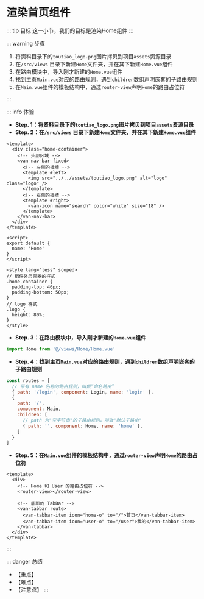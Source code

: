 # 渲染首页组件

::: tip 目标
这一小节，我们的目标是渲染Home组件
:::

::: warning 步骤

1. 将资料目录下的`toutiao_logo.png`图片拷贝到项目`assets`资源目录
2. 在`/src/views` 目录下新建`Home`文件夹，并在其下新建`Home.vue`组件
3. 在路由模块中，导入刚才新建的`Home.vue`组件
4. 找到主页`Main.vue`对应的路由规则，遇到`children`数组声明嵌套的子路由规则
5. 在`Main.vue`组件的模板结构中，通过`router-view`声明`Home`的路由占位符

:::

::: info 体验

* **Step. 1：将资料目录下的`toutiao_logo.png`图片拷贝到项目`assets`资源目录**
* **Step. 2：在`/src/views` 目录下新建`Home`文件夹，并在其下新建`Home.vue`组件**

```vue
<template>
  <div class="home-container">
    <!-- 头部区域 -->
    <van-nav-bar fixed>
      <!-- 左侧的插槽 -->
      <template #left>
        <img src="../../assets/toutiao_logo.png" alt="logo" class="logo" />
      </template>
      <!-- 右侧的插槽 -->
      <template #right>
        <van-icon name="search" color="white" size="18" />
      </template>
    </van-nav-bar>
  </div>
</template>

<script>
export default {
  name: 'Home'
}
</script>

<style lang="less" scoped>
// 组件外层容器的样式
.home-container {
  padding-top: 46px;
  padding-bottom: 50px;
}
// logo 样式
.logo {
  height: 80%;
}
</style>
```

* **Step. 3：在路由模块中，导入刚才新建的`Home.vue`组件**

```js
import Home from '@/views/Home/Home.vue'
```

* **Step. 4：找到主页`Main.vue`对应的路由规则，遇到`children`数组声明嵌套的子路由规则**

```js
const routes = [
  // 带有 name 名称的路由规则，叫做“命名路由”
  { path: '/login', component: Login, name: 'login' },
  {
    path: '/',
    component: Main,
    children: [
      // path 为"空字符串"的子路由规则，叫做"默认子路由"
      { path: '', component: Home, name: 'home' },
    ]
  }
]
```

* **Step. 5：在`Main.vue`组件的模板结构中，通过`router-view`声明`Home`的路由占位符**

```vue
<template>
  <div>
    <!-- Home 和 User 的路由占位符 -->
    <router-view></router-view>

    <!-- 底部的 TabBar -->
    <van-tabbar route>
      <van-tabbar-item icon="home-o" to="/">首页</van-tabbar-item>
      <van-tabbar-item icon="user-o" to="/user">我的</van-tabbar-item>
    </van-tabbar>
  </div>
</template>
```

:::

::: danger 总结

* 【重点】
* 【难点】
* 【注意点】
:::
